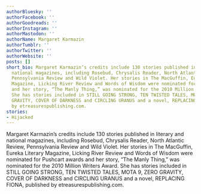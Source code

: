 ```yaml
---
authorBluesky: ''
authorFacebook: ''
authorGoodreads: ''
authorInstagram: ''
authorMastodon: ''
authorName: Margaret Karmazin
authorTumblr: ''
authorTwitter: ''
authorWebsite: ''
posts: []
short_bio: Margaret Karmazin’s credits include 130 stories published in literary and
  national magazines, including Rosebud, Chrysalis Reader, North Atlantic Review,
  Pennsylvania Review and Wild Violet. Her stories in The MacGuffin, Eureka Literary
  Magazine, Licking River Review and Words of Wisdom were nominated for Pushcart awards
  and her story, “The Manly Thing,” was nominated for the 2010 Million Writers Award.
  She has stories included in STILL GOING STRONG, TEN TWISTED TALES, MOTA 9, ZERO
  GRAVITY, COVER OF DARKNESS and CIRCLING URANUS and a novel, REPLACING FIONA, published
  by etreasurespublishing.com.
stories:
- Hijacked
---
```


Margaret Karmazin’s credits include 130 stories published in literary and national magazines, including Rosebud, Chrysalis Reader, North Atlantic Review, Pennsylvania Review and Wild Violet. Her stories in The MacGuffin, Eureka Literary Magazine, Licking River Review and Words of Wisdom were nominated for Pushcart awards and her story, “The Manly Thing,” was nominated for the 2010 Million Writers Award. She has stories included in STILL GOING STRONG, TEN TWISTED TALES, MOTA 9, ZERO GRAVITY, COVER OF DARKNESS and CIRCLING URANUS and a novel, REPLACING FIONA, published by etreasurespublishing.com.